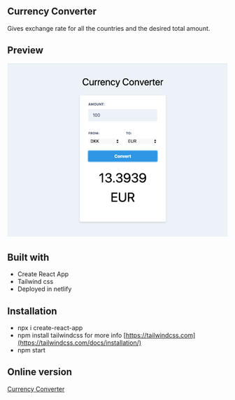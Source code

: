 ## Currency Converter 
Gives exchange rate for all the countries and the desired total amount. 

## Preview
![preview](screenshot.png)

## Built with 
- Create React App
- Tailwind css
- Deployed in netlify

## Installation
- npx i create-react-app
- npm install tailwindcss for more info [https://tailwindcss.com](https://tailwindcss.com/docs/installation/)
- npm start

## Online version
[Currency Converter](https://currency-converter-app.netlify.com/)

